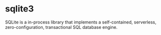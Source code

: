 sqlite3
=======

SQLite is a in-process library that implements a self-contained, serverless, zero-configuration, transactional SQL database engine.
